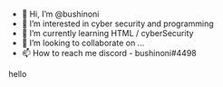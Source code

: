 - 👋 Hi, I’m @bushinoni
- 👀 I’m interested in cyber security and programming
- 🌱 I’m currently learning HTML / cyberSecurity 
- 💞️ I’m looking to collaborate on ...
- 📫 How to reach me discord - bushinoni#4498


hello

